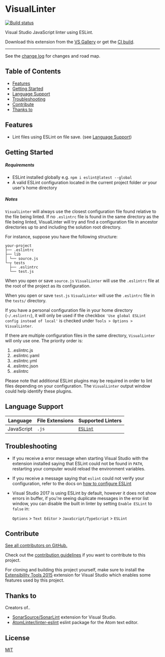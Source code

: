 ﻿# VisualLinter

[![Build status](https://ci.appveyor.com/api/projects/status/e34sj7pi1v3unlf0?svg=true)](https://ci.appveyor.com/project/jwldnr/visuallinter)

Visual Studio JavaScript linter using ESLint.

Download this extension from the [VS Gallery](https://marketplace.visualstudio.com/vsgallery/a71a5b0d-9f75-4cd2-b1f1-c4afb79a0638)
or get the [CI build](http://vsixgallery.com/extension/21d9f99b-ec42-4df4-8b16-2a62db5392a5/).

---------------------------------------

See the [change log](CHANGELOG.md) for changes and road map.

## Table of Contents

- [Features](#features)
- [Getting Started](#getting-started)
- [Language Support](#language-support)
- [Troubleshooting](#troubleshooting)
- [Contribute](#contribute)
- [Thanks to](#thanks-to)

## Features

- Lint files using ESLint on file save. (see [Language Support](#language-support))

## Getting Started

##### Requirements

- ESLint installed globally e.g. `npm i eslint@latest --global`
- A valid ESLint configuration located in the current project folder _or_ your user's home directory

##### Notes

`VisualLinter` will always use the closest configuration file found relative to the file being linted.
If no `.eslintrc` file is found in the same directory as the file being linted, VisualLinter will try and find a configuration file in ancestor directories up to and including the solution root directory.

For instance, suppose you have the following structure:

```
your-project
├── .eslintrc
├── lib
│ └── source.js
└─┬ tests
  ├── .eslintrc
  └── test.js
```

When you open or save `source.js` `VisualLinter` will use the `.eslintrc` file at the root of the project as its configuration.

When you open or save `test.js` `VisualLinter` will use the `.eslintrc` file in the `tests/` directory.

If you have a personal configuration file in your home directory (`~/.eslintrc`), it will only be used if the checkbox `'Use global ESLint config instead of local'` is checked under `Tools > Options >  VisualLinter`.

If there are multiple configuration files in the same directory, `VisualLinter` will only use one. The priority order is:

1. .eslintrc.js
2. .eslintrc.yaml
3. .eslintrc.yml
4. .eslintrc.json
5. .eslintrc

Please note that additional ESLint plugins may be required in order to lint files depending on your configuration. The `VisualLinter` output window could help identify these plugins.

## Language Support

| Language | File Extensions | Supported Linters |
| --- | --- | ---- |
| JavaScript | `.js` | [`ESLint`](https://github.com/eslint/eslint) |

## Troubleshooting

- If you receive a error message when starting Visual Studio with the extension installed saying that ESLint could not be found in `PATH`, restarting your computer would reload the environment variables.
- If you receive a message saying that `eslint` could not verify your configuration, refer to the docs on [how to configure ESLint](http://eslint.org/docs/user-guide/configuring)
- Visual Studio 2017 is using ESLint by default, however it does not show errors in buffer, if you're seeing duplicate messages in the error list window, you can disable the built in linter by setting `Enable ESLint` to `false` in:

  `Options` > `Text Editor` > `JavaScript/TypeScript` > `ESLint`

## Contribute
[See all contributors on GitHub.](https://github.com/jwldnr/VisualLinter/graphs/contributors)

Check out the [contribution guidelines](CONTRIBUTING.md)
if you want to contribute to this project.

For cloning and building this project yourself, make sure
to install the
[Extensibility Tools 2015](https://visualstudiogallery.msdn.microsoft.com/ab39a092-1343-46e2-b0f1-6a3f91155aa6)
extension for Visual Studio which enables some features
used by this project.

## Thanks to

Creators of..

- [SonarSource/SonarLint](https://github.com/SonarSource/sonarlint-visualstudio) extension for Visual Studio.
- [AtomLinter/linter-eslint](https://github.com/AtomLinter/linter-eslint/) eslint package for the Atom text editor.

## License
[MIT](LICENSE)